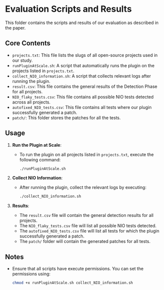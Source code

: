 # Evaluation Scripts and Results

This folder contains the scripts and results of our evaluation as described in the paper.

## Core Contents

- `projects.txt`: This file lists the slugs of all open-source projects used in our study.
- `runPluginAtScale.sh`: A script that automatically runs the plugin on the projects listed in `projects.txt`.
- `collect_NIO_information.sh`: A script that collects relevant logs after running the plugin.
- `result.csv`: This file contains the general results of the Detection Phase for all projects.
- `NIO_flaky_tests.csv`: This file contains all possible NIO tests detected across all projects.
- `autofixed_NIO_tests.csv`: This file contains all tests where our plugin successfully generated a patch.
- `patch/`: This folder stores the patches for all the tests.

## Usage

1. **Run the Plugin at Scale**:
   - To run the plugin on all projects listed in `projects.txt`, execute the following command:
     ```sh
     ./runPluginAtScale.sh
     ```

2. **Collect NIO Information**:
   - After running the plugin, collect the relevant logs by executing:
     ```sh
     ./collect_NIO_information.sh
     ```

3. **Results**:
   - The `result.csv` file will contain the general detection results for all projects.
   - The `NIO_flaky_tests.csv` file will list all possible NIO tests detected.
   - The `autofixed_NIO_tests.csv` file will list all tests for which the plugin successfully generated a patch.
   - The `patch/` folder will contain the generated patches for all tests.

## Notes

- Ensure that all scripts have execute permissions. You can set the permissions using:
  ```sh
  chmod +x runPluginAtScale.sh collect_NIO_information.sh

